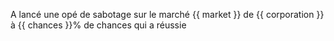 A lancé une opé de sabotage sur le marché {{ market }} de {{ corporation }} à {{ chances }}% de chances qui a réussie

